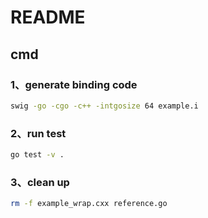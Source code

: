 # README

## cmd
### 1、generate binding code
```sh
swig -go -cgo -c++ -intgosize 64 example.i
```

### 2、run test
```sh
go test -v .
```

### 3、clean up
```sh
rm -f example_wrap.cxx reference.go
```
